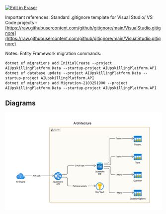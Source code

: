 <p><a target="_blank" href="https://app.eraser.io/workspace/9nB0SzDNUV8TqNyyamfD" id="edit-in-eraser-github-link"><img alt="Edit in Eraser" src="https://firebasestorage.googleapis.com/v0/b/second-petal-295822.appspot.com/o/images%2Fgithub%2FOpen%20in%20Eraser.svg?alt=media&amp;token=968381c8-a7e7-472a-8ed6-4a6626da5501"></a></p>

Important references:
Standard .gitignore template for Visual Studio/ VS Code projects - [﻿https://raw.githubusercontent.com/github/gitignore/main/VisualStudio.gitignore](https://raw.githubusercontent.com/github/gitignore/main/VisualStudio.gitignore) 

Notes:
Entity Framework migration commands:

```
dotnet ef migrations add InitialCreate --project AIUpskillingPlatform.Data --startup-project AIUpskillingPlatform.API
dotnet ef database update --project AIUpskillingPlatform.Data --startup-project AIUpskillingPlatform.API
dotnet ef migrations add Migration-2103251900 --project AIUpskillingPlatform.Data --startup-project AIUpskillingPlatform.API
```



<!-- eraser-additional-content -->
## Diagrams
<!-- eraser-additional-files -->
<a href="/README-Architecture-1.eraserdiagram" data-element-id="9z4v58s_OgywY0WvEP95s"><img src="/.eraser/9nB0SzDNUV8TqNyyamfD___MFOgFv3B0abgoUdur6bj80pO7V83___---diagram----d78042dbb76b0508aa373031231e37c9-Architecture.png" alt="" data-element-id="9z4v58s_OgywY0WvEP95s" /></a>
<!-- end-eraser-additional-files -->
<!-- end-eraser-additional-content -->
<!--- Eraser file: https://app.eraser.io/workspace/9nB0SzDNUV8TqNyyamfD --->